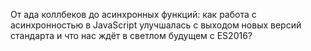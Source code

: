 От ада коллбеков до асинхронных функций: как работа с асинхронностью в JavaScript улучшалась с выходом новых версий стандарта и что нас ждёт в светлом будущем с ES2016?